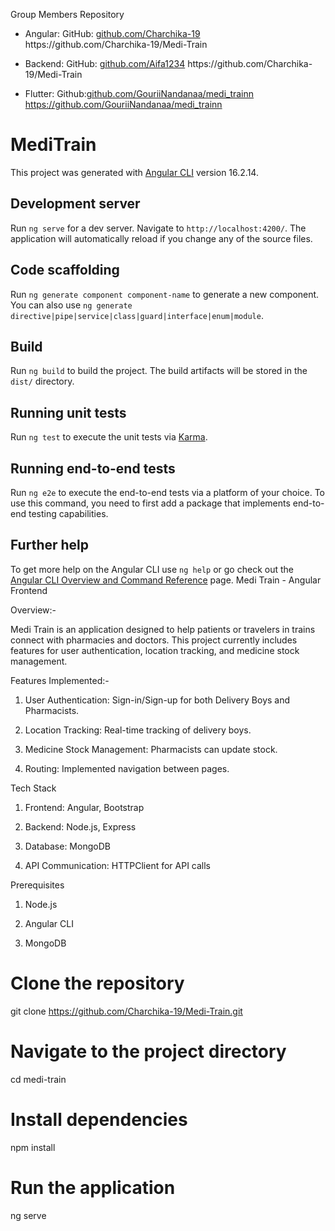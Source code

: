 Group Members Repository

- Angular: GitHub: [github.com/Charchika-19](<[https://github.com/Charchika-19.(https://github.com/Charchika-19/Medi-Train)>)
  https://github.com/Charchika-19/Medi-Train

- Backend: GitHub: [github.com/Aifa1234](<[https://github.com/Aifa1234.(https://github.com/Aifa1234/backend)>)  
   https://github.com/Charchika-19/Medi-Train

- Flutter: Github:[github.com/GouriiNandanaa/medi_trainn](<[https://github.com/GouriiNandanaa/medi_trainn).(https://github.com/GouriiNandana/medi_train)>)
  https://github.com/GouriiNandanaa/medi_trainn

# MediTrain

This project was generated with [Angular CLI](https://github.com/angular/angular-cli) version 16.2.14.

## Development server

Run `ng serve` for a dev server. Navigate to `http://localhost:4200/`. The application will automatically reload if you change any of the source files.

## Code scaffolding

Run `ng generate component component-name` to generate a new component. You can also use `ng generate directive|pipe|service|class|guard|interface|enum|module`.

## Build

Run `ng build` to build the project. The build artifacts will be stored in the `dist/` directory.

## Running unit tests

Run `ng test` to execute the unit tests via [Karma](https://karma-runner.github.io).

## Running end-to-end tests

Run `ng e2e` to execute the end-to-end tests via a platform of your choice. To use this command, you need to first add a package that implements end-to-end testing capabilities.

## Further help

To get more help on the Angular CLI use `ng help` or go check out the [Angular CLI Overview and Command Reference](https://angular.io/cli) page.
Medi Train - Angular Frontend

Overview:-

Medi Train is an application designed to help patients or travelers in trains connect with pharmacies and doctors. This project currently includes features for user authentication, location tracking, and medicine stock management.

Features Implemented:-

1. User Authentication: Sign-in/Sign-up for both Delivery Boys and Pharmacists.

2. Location Tracking: Real-time tracking of delivery boys.

3. Medicine Stock Management: Pharmacists can update stock.

4. Routing: Implemented navigation between pages.

Tech Stack

1. Frontend: Angular, Bootstrap

2. Backend: Node.js, Express

3. Database: MongoDB

4. API Communication: HTTPClient for API calls

Prerequisites

1. Node.js

2. Angular CLI

3. MongoDB

# Clone the repository

git clone https://github.com/Charchika-19/Medi-Train.git

# Navigate to the project directory

cd medi-train

# Install dependencies

npm install

# Run the application

ng serve
